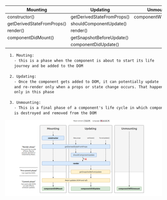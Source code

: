 | Mounting                   | Updating                   | Unmounting           |
| -------------------------- | -------------------------- | -------------------- |
| constructor()              |getDerivedStateFromProps()  |componentWillUnmount()|
| getDerivedStateFromProps() |shouldComponentUpdate()     |                      |
| render()                   |render()                    |                      |
| componentDidMount()        |getSnapshotBeforeUpdate()   |                      |
|                            |componentDidUpdate()        |                      |


```html
  1. Mouting:
    - this is a phase when the component is about to start its life
    journey and be added to the DOM

  2. Updating:
    - Once the component gets added to DOM, it can potentially update
    and re-render only when a props or state change occurs. That happens
    only in this phase

  3. Unmounting:
    - This is a final phase of a component's life cycle in which component
    is destroyed and removed from the DOM
```

![life_cycle](../../Assets/life_cycle.png "life_cycle")
